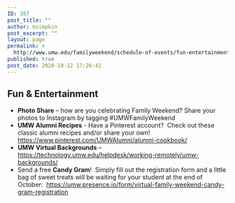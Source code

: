 ```yaml
---
ID: 387
post_title: ""
author: msimpkin
post_excerpt: ""
layout: page
permalink: >
  http://www.umw.edu/familyweekend/schedule-of-events/fun-entertainment-2/
published: true
post_date: 2020-10-12 17:26:42
---
```

<h2><strong>Fun &amp; Entertainment</strong></h2>
<ul>
 	<li><strong>Photo Share</strong> – how are you celebrating Family Weekend? Share your photos to Instagram by tagging #UMWFamilyWeekend</li>
 	<li><strong>UMW Alumni Recipes</strong> - Have a Pinterest account?  Check out these classic alumni recipes and/or share your own!  <a href="https://www.pinterest.com/UMWAlumni/alumni-cookbook/">https://www.pinterest.com/UMWAlumni/alumni-cookbook/</a></li>
 	<li><strong>UMW Virtual Backgrounds</strong> – <a href="https://technology.umw.edu/helpdesk/working-remotely/umw-backgrounds/">https://technology.umw.edu/helpdesk/working-remotely/umw-backgrounds/</a></li>
 	<li>Send a free <strong>Candy Gram</strong>!  Simply fill out the registration form and a little bag of sweet treats will be waiting for your student at the end of October:  <a href="https://umw.presence.io/form/virtual-family-weekend-candy-gram-registration">https://umw.presence.io/form/virtual-family-weekend-candy-gram-registration</a></li>
</ul>
<h2></h2>